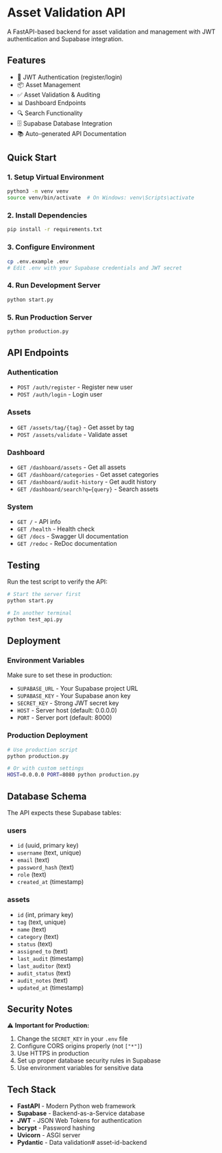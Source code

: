 # Asset Validation API

A FastAPI-based backend for asset validation and management with JWT authentication and Supabase integration.

## Features

- 🔐 JWT Authentication (register/login)
- 📦 Asset Management
- ✅ Asset Validation & Auditing
- 📊 Dashboard Endpoints
- 🔍 Search Functionality
- 🗄️ Supabase Database Integration
- 📚 Auto-generated API Documentation

## Quick Start

### 1. Setup Virtual Environment
```bash
python3 -m venv venv
source venv/bin/activate  # On Windows: venv\Scripts\activate
```

### 2. Install Dependencies
```bash
pip install -r requirements.txt
```

### 3. Configure Environment
```bash
cp .env.example .env
# Edit .env with your Supabase credentials and JWT secret
```

### 4. Run Development Server
```bash
python start.py
```

### 5. Run Production Server
```bash
python production.py
```

## API Endpoints

### Authentication
- `POST /auth/register` - Register new user
- `POST /auth/login` - Login user

### Assets
- `GET /assets/tag/{tag}` - Get asset by tag
- `POST /assets/validate` - Validate asset

### Dashboard
- `GET /dashboard/assets` - Get all assets
- `GET /dashboard/categories` - Get asset categories
- `GET /dashboard/audit-history` - Get audit history
- `GET /dashboard/search?q={query}` - Search assets

### System
- `GET /` - API info
- `GET /health` - Health check
- `GET /docs` - Swagger UI documentation
- `GET /redoc` - ReDoc documentation

## Testing

Run the test script to verify the API:
```bash
# Start the server first
python start.py

# In another terminal
python test_api.py
```

## Deployment

### Environment Variables
Make sure to set these in production:
- `SUPABASE_URL` - Your Supabase project URL
- `SUPABASE_KEY` - Your Supabase anon key
- `SECRET_KEY` - Strong JWT secret key
- `HOST` - Server host (default: 0.0.0.0)
- `PORT` - Server port (default: 8000)

### Production Deployment
```bash
# Use production script
python production.py

# Or with custom settings
HOST=0.0.0.0 PORT=8080 python production.py
```

## Database Schema

The API expects these Supabase tables:

### users
- `id` (uuid, primary key)
- `username` (text, unique)
- `email` (text)
- `password_hash` (text)
- `role` (text)
- `created_at` (timestamp)

### assets
- `id` (int, primary key)
- `tag` (text, unique)
- `name` (text)
- `category` (text)
- `status` (text)
- `assigned_to` (text)
- `last_audit` (timestamp)
- `last_auditor` (text)
- `audit_status` (text)
- `audit_notes` (text)
- `updated_at` (timestamp)

## Security Notes

⚠️ **Important for Production:**
1. Change the `SECRET_KEY` in your `.env` file
2. Configure CORS origins properly (not `["*"]`)
3. Use HTTPS in production
4. Set up proper database security rules in Supabase
5. Use environment variables for sensitive data

## Tech Stack

- **FastAPI** - Modern Python web framework
- **Supabase** - Backend-as-a-Service database
- **JWT** - JSON Web Tokens for authentication
- **bcrypt** - Password hashing
- **Uvicorn** - ASGI server
- **Pydantic** - Data validation# asset-id-backend
